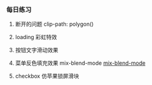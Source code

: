 ### 每日练习

1. 断开的问题 clip-path: polygon()

2. loading 彩虹特效

3. 按钮文字滑动效果

4. 菜单反色填充效果 mix-blend-mode
[mix-blend-mode](https://developer.mozilla.org/en-US/docs/Web/CSS/mix-blend-mode)

5. checkbox 仿苹果锁屏滑块